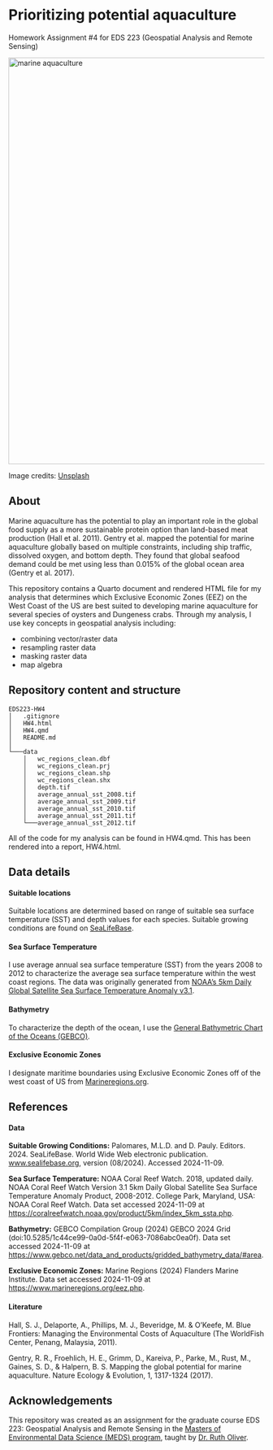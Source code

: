 # Prioritizing potential aquaculture
Homework Assignment #4 for EDS 223 (Geospatial Analysis and Remote Sensing)

<img src="https://images.unsplash.com/photo-1519122295308-bdb40916b529?q=80&w=3174&auto=format&fit=crop&ixlib=rb-4.0.3&ixid=M3wxMjA3fDB8MHxwaG90by1wYWdlfHx8fGVufDB8fHx8fA%3D%3D" alt="marine aquaculture" width="800"/>

Image credits: [Unsplash](https://unsplash.com/photos/aerial-photography-of-white-frames-on-top-of-water-eUfnha6ev9g)

## About

Marine aquaculture has the potential to play an important role in the global food supply as a more sustainable protein option than land-based meat production (Hall et al. 2011). Gentry et al. mapped the potential for marine aquaculture globally based on multiple constraints, including ship traffic, dissolved oxygen, and bottom depth. They found that global seafood demand could be met using less than 0.015% of the global ocean area (Gentry et al. 2017). 

This repository contains a Quarto document and rendered HTML file for my analysis that determines which Exclusive Economic Zones (EEZ) on the West Coast of the US are best suited to developing marine aquaculture for several species of oysters and Dungeness crabs. Through my analysis, I use key concepts in geospatial analysis including:
- combining vector/raster data
- resampling raster data
- masking raster data
- map algebra

## Repository content and structure

```
EDS223-HW4
│   .gitignore
│   HW4.html
│   HW4.qmd
│   README.md
│
└───data
    │   wc_regions_clean.dbf
    │   wc_regions_clean.prj
    │   wc_regions_clean.shp
    │   wc_regions_clean.shx
    │   depth.tif
    │   average_annual_sst_2008.tif
    │   average_annual_sst_2009.tif
    │   average_annual_sst_2010.tif
    │   average_annual_sst_2011.tif
    └───average_annual_sst_2012.tif
```

All of the code for my analysis can be found in HW4.qmd. This has been rendered into a report, HW4.html. 

## Data details

#### Suitable locations
Suitable locations are determined based on range of suitable sea surface temperature (SST) and depth values for each species. Suitable growing conditions are found on [SeaLifeBase](https://www.sealifebase.ca/search.php).

#### Sea Surface Temperature

I use average annual sea surface temperature (SST) from the years 2008 to 2012 to characterize the average sea surface temperature within the west coast regions. The data was originally generated from [NOAA’s 5km Daily Global Satellite Sea Surface Temperature Anomaly v3.1](https://coralreefwatch.noaa.gov/product/5km/index_5km_ssta.php).

#### Bathymetry

To characterize the depth of the ocean, I use the [General Bathymetric Chart of the Oceans (GEBCO)](https://www.gebco.net/data_and_products/gridded_bathymetry_data/#area).

#### Exclusive Economic Zones

I designate maritime boundaries using Exclusive Economic Zones off of the west coast of US from [Marineregions.org](https://www.marineregions.org/eez.php).

## References

#### Data

**Suitable Growing Conditions:** Palomares, M.L.D. and D. Pauly. Editors. 2024. SeaLifeBase. World Wide Web electronic publication. www.sealifebase.org, version (08/2024). Accessed 2024-11-09.

**Sea Surface Temperature:** NOAA Coral Reef Watch. 2018, updated daily. NOAA Coral Reef Watch Version 3.1 5km Daily Global Satellite Sea Surface Temperature Anomaly Product, 2008-2012. College Park, Maryland, USA: NOAA Coral Reef Watch. Data set accessed 2024-11-09 at https://coralreefwatch.noaa.gov/product/5km/index_5km_ssta.php.

**Bathymetry:** GEBCO Compilation Group (2024) GEBCO 2024 Grid (doi:10.5285/1c44ce99-0a0d-5f4f-e063-7086abc0ea0f). Data set accessed 2024-11-09 at https://www.gebco.net/data_and_products/gridded_bathymetry_data/#area.

**Exclusive Economic Zones:** Marine Regions (2024) Flanders Marine Institute. Data set accessed 2024-11-09 at https://www.marineregions.org/eez.php.

#### Literature

Hall, S. J., Delaporte, A., Phillips, M. J., Beveridge, M. & O’Keefe, M. Blue Frontiers: Managing the Environmental Costs of Aquaculture (The WorldFish Center, Penang, Malaysia, 2011).

Gentry, R. R., Froehlich, H. E., Grimm, D., Kareiva, P., Parke, M., Rust, M., Gaines, S. D., & Halpern, B. S. Mapping the global potential for marine aquaculture. Nature Ecology & Evolution, 1, 1317-1324 (2017).

## Acknowledgements

This repository was created as an assignment for the graduate course EDS 223: Geospatial Analysis and Remote Sensing in the [Masters of Environmental Data Science (MEDS) program](https://bren.ucsb.edu/masters-programs/master-environmental-data-science), taught by [Dr. Ruth Oliver](https://bren.ucsb.edu/people/ruth-oliver).


